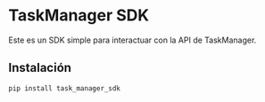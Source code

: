 # TaskManager SDK

Este es un SDK simple para interactuar con la API de TaskManager.

## Instalación

```bash
pip install task_manager_sdk
```
